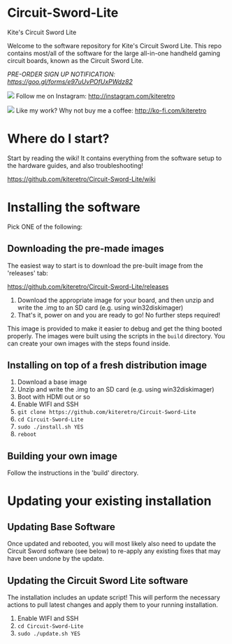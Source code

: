 # Circuit-Sword-Lite
Kite's Circuit Sword Lite

Welcome to the software repository for Kite's Circuit Sword Lite. This repo contains most/all of the software for the large all-in-one handheld gaming circuit boards, known as the Circuit Sword Lite.

_PRE-ORDER SIGN UP NOTIFICATION: https://goo.gl/forms/e97uUvPOfUxPWdz82_

![](https://i.imgur.com/ibdWkuw.png) Follow me on Instagram: http://instagram.com/kiteretro

![](https://i.imgur.com/s4VyfJG.png) Like my work? Why not buy me a coffee: http://ko-fi.com/kiteretro

# Where do I start?
Start by reading the wiki! It contains everything from the software setup to the hardware guides, and also troubleshooting!

https://github.com/kiteretro/Circuit-Sword-Lite/wiki

# Installing the software
Pick ONE of the following:

## Downloading the pre-made images
The easiest way to start is to download the pre-built image from the 'releases' tab:

https://github.com/kiteretro/Circuit-Sword-Lite/releases

1. Download the appropriate image for your board, and then unzip and write the .img to an SD card (e.g. using win32diskimager)
2. That's it, power on and you are ready to go! No further steps required!

This image is provided to make it easier to debug and get the thing booted properly. The images were built using the scripts in the `build` directory. You can create your own images with the steps found inside.

## Installing on top of a fresh distribution image

1. Download a base image
2. Unzip and write the .img to an SD card (e.g. using win32diskimager)
3. Boot with HDMI out or so
4. Enable WIFI and SSH
5. `git clone https://github.com/kiteretro/Circuit-Sword-Lite`
6. `cd Circuit-Sword-Lite`
7. `sudo ./install.sh YES` 
8. `reboot`

## Building your own image
Follow the instructions in the 'build' directory.

# Updating your existing installation
## Updating Base Software
Once updated and rebooted, you will most likely also need to update the Circuit Sword software (see below) to re-apply any existing fixes that may have been undone by the update.

## Updating the Circuit Sword Lite software
The installation includes an update script! This will perform the necessary actions to pull latest changes and apply them to your running installation.

1. Enable WIFI and SSH
2. `cd Circuit-Sword-Lite`
3. `sudo ./update.sh YES`
